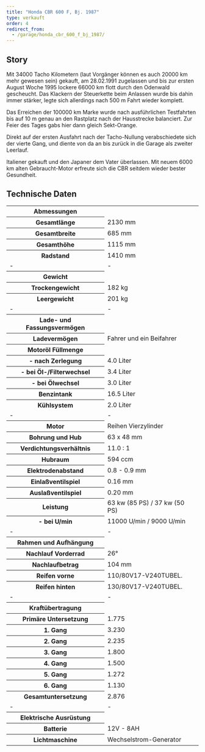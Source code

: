 ```yaml
---
title: "Honda CBR 600 F, Bj. 1987"
type: verkauft
order: 4
redirect_from:
  - /garage/honda_cbr_600_f_bj_1987/
--- 
```

## Story
Mit 34000 Tacho Kilometern (laut Vorgänger können es auch 20000 km mehr gewesen sein) gekauft, am 28.02.1991 zugelassen und bis zur ersten August Woche 1995 lockere 66000 km flott durch den Odenwald gescheucht. Das Klackern der Steuerkette beim Anlassen wurde bis dahin immer stärker, legte sich allerdings nach 500 m Fahrt wieder komplett.

Das Erreichen der 100000 km Marke wurde nach ausführlichen Testfahrten bis auf 10 m genau an den Rastplatz nach der Hausstrecke balanciert. Zur Feier des Tages gabs hier dann gleich Sekt-Orange.

Direkt auf der ersten Ausfahrt nach der Tacho-Nullung verabschiedete sich der vierte Gang, und diente von da an bis zurück in die Garage als zweiter Leerlauf.

Italiener gekauft und den Japaner dem Vater überlassen. Mit neuem 6000 km alten Gebraucht-Motor erfreute sich die CBR seitdem wieder bester Gesundheit.

## Technische Daten
<table class="table_technik">
	<tr class="row0">
		<th class="col0"> Abmessungen </th><td class="col1"> </td>
	</tr>
	<tr class="row1">
		<th class="col0"> Gesamtlänge </th><td class="col1"> 2130 mm </td>
	</tr>
	<tr class="row2">
		<th class="col0"> Gesamtbreite </th><td class="col1"> 685 mm </td>
	</tr>
	<tr class="row3">
		<th class="col0"> Gesamthöhe </th><td class="col1"> 1115 mm </td>
	</tr>
	<tr class="row4">
		<th class="col0"> Radstand </th><td class="col1"> 1410 mm </td>
	</tr>
	<tr class="row5">
		<td class="col0"> - </td><td class="col1"> - </td>
	</tr>
	<tr class="row6">
		<th class="col0"> Gewicht </th><td class="col1"> </td>
	</tr>
	<tr class="row7">
		<th class="col0"> Trockengewicht </th><td class="col1"> 182 kg </td>
	</tr>
	<tr class="row8">
		<th class="col0"> Leergewicht </th><td class="col1"> 201 kg </td>
	</tr>
	<tr class="row9">
		<td class="col0"> - </td><td class="col1"> - </td>
	</tr>
	<tr class="row10">
		<th class="col0"> Lade- und Fassungsvermögen </th><td class="col1"> </td>
	</tr>
	<tr class="row11">
		<th class="col0"> Ladevermögen </th><td class="col1"> Fahrer und ein Beifahrer </td>
	</tr>
	<tr class="row12">
		<th class="col0"> Motoröl Füllmenge </th><td class="col1"> </td>
	</tr>
	<tr class="row13">
		<th class="col0"> - nach Zerlegung </th><td class="col1"> 4.0 Liter </td>
	</tr>
	<tr class="row14">
		<th class="col0"> - bei Öl-/Filterwechsel </th><td class="col1"> 3.4 Liter </td>
	</tr>
	<tr class="row15">
		<th class="col0"> - bei Ölwechsel </th><td class="col1"> 3.0 Liter </td>
	</tr>
	<tr class="row16">
		<th class="col0"> Benzintank </th><td class="col1"> 16.5 Liter </td>
	</tr>
	<tr class="row17">
		<th class="col0"> Kühlsystem </th><td class="col1"> 2.0 Liter </td>
	</tr>
	<tr class="row18">
		<td class="col0"> - </td><td class="col1"> - </td>
	</tr>
	<tr class="row19">
		<th class="col0 leftalign"> Motor	</th><td class="col1"> Reihen Vierzylinder </td>
	</tr>
	<tr class="row20">
		<th class="col0"> Bohrung und Hub </th><td class="col1"> 63 x 48 mm </td>
	</tr>
	<tr class="row21">
		<th class="col0"> Verdichtungsverhältnis </th><td class="col1"> 11.0 : 1 </td>
	</tr>
	<tr class="row22">
		<th class="col0"> Hubraum </th><td class="col1"> 594 ccm </td>
	</tr>
	<tr class="row23">
		<th class="col0"> Elektrodenabstand </th><td class="col1"> 0.8 - 0.9 mm </td>
	</tr>
	<tr class="row24">
		<th class="col0"> Einlaßventilspiel </th><td class="col1"> 0.16 mm </td>
	</tr>
	<tr class="row25">
		<th class="col0"> Auslaßventilspiel </th><td class="col1"> 0.20 mm </td>
	</tr>
	<tr class="row26">
		<th class="col0"> Leistung </th><td class="col1"> 63 kw (85 PS) / 37 kw (50 PS) </td>
	</tr>
	<tr class="row27">
		<th class="col0"> - bei U/min </th><td class="col1"> 11000 U/min / 9000 U/min </td>
	</tr>
	<tr class="row28">
		<td class="col0"> - </td><td class="col1"> - </td>
	</tr>
	<tr class="row29">
		<th class="col0"> Rahmen und Aufhängung </th><td class="col1"> </td>
	</tr>
	<tr class="row30">
		<th class="col0"> Nachlauf Vorderrad </th><td class="col1"> 26° </td>
	</tr>
	<tr class="row31">
		<th class="col0"> Nachlaufbetrag </th><td class="col1"> 104 mm </td>
	</tr>
	<tr class="row32">
		<th class="col0"> Reifen vorne </th><td class="col1"> 110/80V17-V240TUBEL. </td>
	</tr>
	<tr class="row33">
		<th class="col0"> Reifen hinten </th><td class="col1"> 130/80V17-V240TUBEL. </td>
	</tr>
	<tr class="row34">
		<td class="col0"> - </td><td class="col1"> - </td>
	</tr>
	<tr class="row35">
		<th class="col0"> Kraftübertragung </th><td class="col1"> </td>
	</tr>
	<tr class="row36">
		<th class="col0"> Primäre Untersetzung </th><td class="col1"> 1.775 </td>
	</tr>
	<tr class="row37">
		<th class="col0"> 1. Gang </th><td class="col1"> 3.230 </td>
	</tr>
	<tr class="row38">
		<th class="col0"> 2. Gang </th><td class="col1"> 2.235 </td>
	</tr>
	<tr class="row39">
		<th class="col0"> 3. Gang </th><td class="col1"> 1.800 </td>
	</tr>
	<tr class="row40">
		<th class="col0"> 4. Gang </th><td class="col1"> 1.500 </td>
	</tr>
	<tr class="row41">
		<th class="col0"> 5. Gang </th><td class="col1"> 1.272 </td>
	</tr>
	<tr class="row42">
		<th class="col0"> 6. Gang </th><td class="col1"> 1.130 </td>
	</tr>
	<tr class="row43">
		<th class="col0"> Gesamtuntersetzung </th><td class="col1"> 2.876 </td>
	</tr>
	<tr class="row44">
		<td class="col0"> - </td><td class="col1"> - </td>
	</tr>
	<tr class="row45">
		<th class="col0"> Elektrische Ausrüstung </th><td class="col1"> </td>
	</tr>
	<tr class="row46">
		<th class="col0"> Batterie </th><td class="col1"> 12V - 8AH </td>
	</tr>
	<tr class="row47">
		<th class="col0"> Lichtmaschine </th><td class="col1"> Wechselstrom-Generator </td>
	</tr>
</table>